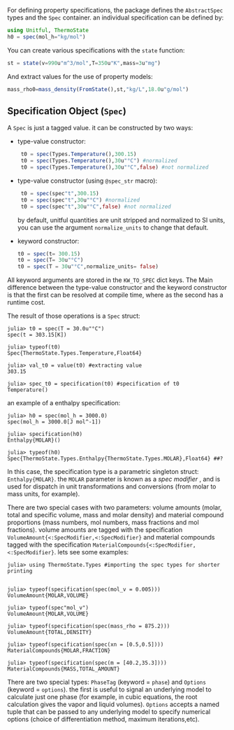 
For defining property specifications, the package defines the `AbstractSpec` types and the `Spec` container. an individual specification can be defined by:

```julia
using Unitful, ThermoState
h0 = spec(mol_h="kg/mol")
```
You can create various specifications with the `state` function:

```julia
st = state(v=990u"m^3/mol",T=350u"K",mass=3u"mg")
```
And extract values for the use of property models:

```julia
mass_rho0=mass_density(FromState(),st,"kg/L",18.0u"g/mol")
```

## Specification Object (`Spec`)

A `Spec` is just a tagged value. it can be constructed by two ways:
- type-value constructor: 
  ```julia
   t0 = spec(Types.Temperature(),300.15)
   t0 = spec(Types.Temperature(),30u"°C") #normalized
   t0 = spec(Types.Temperature(),30u"°C",false) #not normalized
  ```

- type-value constructor (using `@spec_str` macro): 
  ```julia
   t0 = spec(spec"t",300.15)
   t0 = spec(spec"t",30u"°C") #normalized
   t0 = spec(spec"t",30u"°C",false) #not normalized
  ```
  by default, unitful quantities are unit stripped and normalized to SI units, you can use the argument `normalize_units` to change that default.

- keyword constructor: 
    ```julia
   t0 = spec(t= 300.15)
   t0 = spec(T= 30u"°C") 
   t0 = spec(T = 30u"°C",normalize_units= false) 
  ```

All keyword arguments are stored in the `KW_TO_SPEC` dict keys.
The Main difference between the type-value constructor and the keyword constructor is that the first can be resolved at compile time, where as the second has a runtime cost.


The result of those operations is a `Spec` struct:
```julia-repl
julia> t0 = spec(T = 30.0u"°C")     
spec(t = 303.15[K])

julia> typeof(t0)
Spec{ThermoState.Types.Temperature,Float64}

julia> val_t0 = value(t0) #extracting value
303.15

julia> spec_t0 = specification(t0) #specification of t0 
Temperature()
```
an example of a enthalpy specification:
```julia-repl
julia> h0 = spec(mol_h = 3000.0)
spec(mol_h = 3000.0[J mol^-1])

julia> specification(h0)
Enthalpy{MOLAR}()

julia> typeof(h0)
Spec{ThermoState.Types.Enthalpy{ThermoState.Types.MOLAR},Float64} ##?
```
In this case, the specification type is a parametric singleton struct: `Enthalpy{MOLAR}`. the `MOLAR` parameter is known as a _spec modifier_ , and is used for dispatch in unit transformations and conversions (from molar to mass units, for example).

There are two special cases with two parameters: volume amounts (molar, total and specific volume, mass and molar density) and material compound proportions (mass numbers, mol numbers, mass fractions and mol fractions). volume amounts are tagged with the specification `VolumeAmount{<:SpecModifier,<:SpecModifier}` and material compounds tagged with the specification `MaterialCompounds{<:SpecModifier,<:SpecModifier}`. lets see some examples:

```julia-repl
julia> using ThermoState.Types #importing the spec types for shorter printing


julia> typeof(specification(spec(mol_v = 0.005)))
VolumeAmount{MOLAR,VOLUME}

julia> typeof(spec"mol_v")
VolumeAmount{MOLAR,VOLUME}

julia> typeof(specification(spec(mass_rho = 875.2)))
VolumeAmount{TOTAL,DENSITY}

julia> typeof(specification(spec(xn = [0.5,0.5])))
MaterialCompounds{MOLAR,FRACTION}

julia> typeof(specification(spec(m = [40.2,35.3])))
MaterialCompounds{MASS,TOTAL_AMOUNT}
```

There are two special types: `PhaseTag` (keyword = `phase`) and `Options` (keyword = `options`). the first is useful to signal an underlying model to calculate just one phase (for example, in cubic equations, the root calculation gives the vapor and liquid volumes). `Options` accepts a named tuple that can be passed to any underlying model to specify numerical options (choice of differentiation method, maximum iterations,etc).
